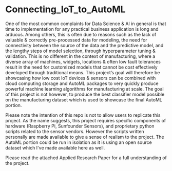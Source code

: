 # Connecting_IoT_to_AutoML
One of the most common complaints for Data Science &amp; AI in general is that time to implementation for any practical business application is long and arduous. Among others, this is often due to reasons such as the lack of valuable &amp; correctly pre-processed data for modeling, the need for connectivity between the source of the data and the predictive model, and the lengthy steps of model selection, through hyperparameter tuning &amp; validation. This is no different in the context of manufacturing, where a diverse array of machines, widgets, locations &amp; often low fault tolerances result in the need for customized models that cannot be cost effectively developed through traditional means. This project’s goal will therefore be showcasing how low cost IoT devices &amp; sensors can be combined with cloud computing storage and AutoML packages to very quickly produce powerful machine learning algorithms for manufacturing at scale. The goal of this project is not however, to produce the best classifier model possible on the manufacturing dataset which is used to showcase the final AutoML portion. 


Please note the intention of this repo is not to allow users to replicate this project. As the name suggests, this project requires specific components of hardware (Raspberry Pi, Sunfounder Sensors), and proprietary python scripts related to the sensor vendors. However the scripts written personally are made available to give a sense of realism to the project. The AutoML portion could be run in isolation as it is using an open source dataset which I've made available here as well.

Please read the attached Applied Research Paper for a full understanding of the project.
